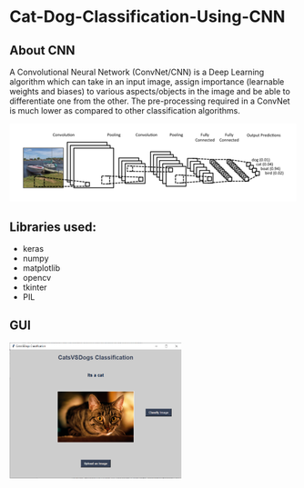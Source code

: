 # Cat-Dog-Classification-Using-CNN

## About CNN
<p>A Convolutional Neural Network (ConvNet/CNN) is a Deep Learning algorithm which can take in an input image, assign importance (learnable weights and biases) to various aspects/objects in the image and be able to differentiate one from the other. The pre-processing required in a ConvNet is much lower as compared to other classification algorithms.</p>

![](images/cnn.png)

## Libraries used:
<ul>
  <li>keras</li>
  <li>numpy</li>
  <li>matplotlib</li>
  <li>opencv</li>
  <li>tkinter</li>
  <li>PIL</li>
</ul>

## GUI
<img src="images/gui.PNG" width="60%" height="70%">
